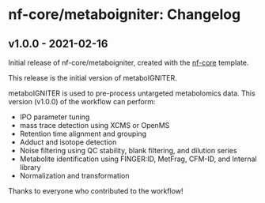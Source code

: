 # nf-core/metaboigniter: Changelog

## v1.0.0 - 2021-02-16

Initial release of nf-core/metaboigniter, created with the [nf-core](http://nf-co.re/) template.

This release is the initial version of metaboIGNITER.

metaboIGNITER is used to pre-process untargeted metabolomics data. This version (v1.0.0) of the workflow can perform:

* IPO parameter tuning
* mass trace detection using XCMS or OpenMS
* Retention time alignment and grouping
* Adduct and isotope detection
* Noise filtering using QC stability, blank filtering, and dilution series
* Metabolite identification using FINGER:ID, MetFrag, CFM-ID, and Internal library
* Normalization and transformation

Thanks to everyone who contributed to the workflow!
